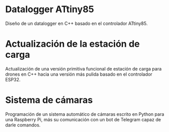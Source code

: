 # Datalogger ATtiny85
Diseño de un datalogger en C++ basado en el controlador ATtiny85.

# Actualización de la estación de carga
Actualización de una versión primitiva funcional de estación de carga para drones en C++ hacia una versión más pulida basado en el controlador ESP32.

# Sistema de cámaras
Programación de un sistema automático de cámaras escrito en Python para una Raspberry Pi, más su comunicación con un bot de Telegram capaz de darle comandos.